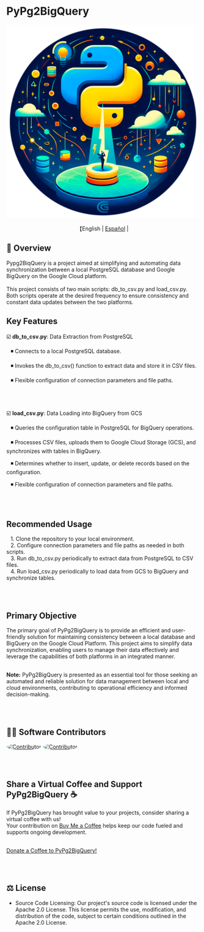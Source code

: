 # PyPg2BigQuery

<p align="center">
  <img src='\readme\pypg2biqquery_logo.png' width=550>
</p>

<p align="center">
    【English | <a href="readme/README-Spanish.md">Español</a> | 
</p>

## 📖 Overview

Pypg2BiqQuery is a project aimed at simplifying and automating data synchronization between a local PostgreSQL database and Google BigQuery on the Google Cloud platform. 
<br><br>
This project consists of two main scripts: db_to_csv.py and load_csv.py. 
Both scripts operate at the desired frequency to ensure consistency and constant data updates between the two platforms.

## Key Features


☑️ **db_to_csv.py**: Data Extraction from PostgreSQL

&ensp; ◾ Connects to a local PostgreSQL database.

&ensp; ◾ Invokes the db_to_csv() function to extract data and store it in CSV files.

&ensp; ◾ Flexible configuration of connection parameters and file paths.

<br><br>

☑️ **load_csv.py**: Data Loading into BigQuery from GCS

&ensp; ◾ Queries the configuration table in PostgreSQL for BigQuery operations.

&ensp; ◾ Processes CSV files, uploads them to Google Cloud Storage (GCS), and synchronizes with tables in BigQuery.

&ensp; ◾ Determines whether to insert, update, or delete records based on the configuration.

&ensp; ◾ Flexible configuration of connection parameters and file paths.

<br><br>

## Recommended Usage

&ensp; 1. Clone the repository to your local environment. </br>
&ensp; 2. Configure connection parameters and file paths as needed in both scripts. </br>
&ensp; 3. Run db_to_csv.py periodically to extract data from PostgreSQL to CSV files. </br>
&ensp; 4. Run load_csv.py periodically to load data from GCS to BigQuery and synchronize tables.

<br><br>

## Primary Objective

The primary goal of PyPg2BigQuery is to provide an efficient and user-friendly solution for maintaining consistency between a local database and BigQuery on the Google Cloud Platform. 
This project aims to simplify data synchronization, enabling users to manage their data effectively and leverage the capabilities of both platforms in an integrated manner.
<br><br>

**Note:** PyPg2BigQuery is presented as an essential tool for those seeking an automated and reliable solution for data management between local and cloud environments, contributing to operational efficiency and informed decision-making.

<br><br>

## 👨‍💻‍ Software Contributors

<a href="https://github.com/emmanuhellt"><img src="https://avatars.githubusercontent.com/u/136921808?v=4" alt="Contributor" style="width:5%; border-radius: 50%;"/></a>
<a href="https://github.com/jculebro"><img src="https://avatars.githubusercontent.com/u/2366703?v=4" alt="Contributor" style="width:5%; border-radius: 50%;"/></a>

<br><br>

## Share a Virtual Coffee and Support PyPg2BigQuery ☕

If PyPg2BigQuery has brought value to your projects, consider sharing a virtual coffee with us! </br>
Your contribution on <a href="https://www.buymeacoffee.com/pypg2bq">Buy Me a Coffee</a> helps keep our code fueled and supports ongoing development. </br></br>

<a href="https://www.buymeacoffee.com/pypg2bq">Donate a Coffee to PyPg2BigQuery!</a>

<br><br>

## ⚖️ License

- Source Code Licensing: Our project's source code is licensed under the Apache 2.0 License. This license permits the use, modification, and distribution of the code, subject to certain conditions outlined in the Apache 2.0 License.
